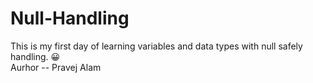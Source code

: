 # Null-Handling
This is my first day of learning variables and data types with null safely handling. 😀
<br>
Aurhor -- Pravej Alam
